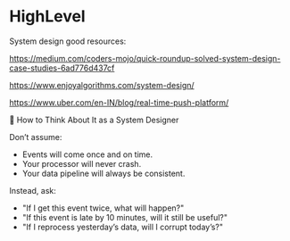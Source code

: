 # HighLevel

System design good resources:

https://medium.com/coders-mojo/quick-roundup-solved-system-design-case-studies-6ad776d437cf

https://www.enjoyalgorithms.com/system-design/

https://www.uber.com/en-IN/blog/real-time-push-platform/


🧠 How to Think About It as a System Designer

Don’t assume:
- Events will come once and on time.
- Your processor will never crash.
- Your data pipeline will always be consistent.

Instead, ask:

- "If I get this event twice, what will happen?"
- "If this event is late by 10 minutes, will it still be useful?"
- "If I reprocess yesterday’s data, will I corrupt today’s?"

